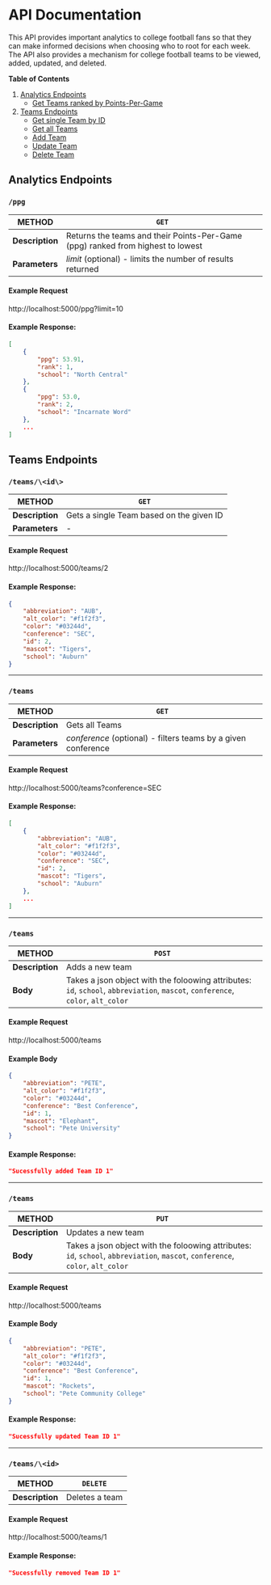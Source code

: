 # API Documentation
This API provides important analytics to college football fans so that they can make informed decisions when choosing who to root for each week. The API also provides a mechanism for college football teams to be viewed, added, updated, and deleted.

**Table of Contents**
1. [Analytics Endpoints](#analytics-endpoints)
    - [Get Teams ranked by Points-Per-Game](#ppg)
2. [Teams Endpoints](#teams-endpoints)
    - [Get single Team by ID](#get-single-team)
    - [Get all Teams](#get-all-teams)
    - [Add Team](#add-team)
    - [Update Team](#update-team)
    - [Delete Team](#delete-team)

<a id="analytics-endpoints"></a>
## Analytics Endpoints
<a id="ppg"></a>
### `/ppg`

|METHOD|`GET`|
|-------|-----|
|**Description**|Returns the teams and their Points-Per-Game (ppg) ranked from highest to lowest|
|**Parameters**|*limit* (optional) - limits the number of results returned|

#### Example Request
http://localhost:5000/ppg?limit=10

#### Example Response:
```json
[
    {
        "ppg": 53.91,
        "rank": 1,
        "school": "North Central"
    },
    {
        "ppg": 53.0,
        "rank": 2,
        "school": "Incarnate Word"
    },
    ...
]
```
<a id="teams-endpoints"></a>
## Teams Endpoints  

<a id="get-single-team"></a>
### `/teams/\<id\>`

|METHOD|`GET`|
|-------|-----|
|**Description**|Gets a single Team based on the given ID|
|**Parameters**|-|

#### Example Request
http://localhost:5000/teams/2

#### Example Response:
```json
{
    "abbreviation": "AUB",
    "alt_color": "#f1f2f3",
    "color": "#03244d",
    "conference": "SEC",
    "id": 2,
    "mascot": "Tigers",
    "school": "Auburn"
}
```

---------------------
<a id="get-all-teams"></a>
### `/teams`

|METHOD|`GET`|
|-------|-----|
|**Description**|Gets all Teams|
|**Parameters**|*conference* (optional) - filters teams by a given conference|

#### Example Request
http://localhost:5000/teams?conference=SEC

#### Example Response:
```json
[
    {
        "abbreviation": "AUB",
        "alt_color": "#f1f2f3",
        "color": "#03244d",
        "conference": "SEC",
        "id": 2,
        "mascot": "Tigers",
        "school": "Auburn"
    },
    ...
]
```

---------------------
<a id="add-team"></a>
### `/teams`

|METHOD|`POST`|
|-------|-----|
|**Description**|Adds a new team|
|**Body**|Takes a json object with the foloowing attributes: `id`, `school`, `abbreviation`, `mascot`, `conference`, `color`, `alt_color`|

#### Example Request
http://localhost:5000/teams

#### Example Body
```json
{
    "abbreviation": "PETE",
    "alt_color": "#f1f2f3",
    "color": "#03244d",
    "conference": "Best Conference",
    "id": 1,
    "mascot": "Elephant",
    "school": "Pete University"
}
```

#### Example Response:
```json
"Sucessfully added Team ID 1"
```

---------------------
<a id="update-team"></a>
### `/teams`

|METHOD|`PUT`|
|-------|-----|
|**Description**|Updates a new team|
|**Body**|Takes a json object with the foloowing attributes: `id`, `school`, `abbreviation`, `mascot`, `conference`, `color`, `alt_color`|

#### Example Request
http://localhost:5000/teams

#### Example Body
```json
{
    "abbreviation": "PETE",
    "alt_color": "#f1f2f3",
    "color": "#03244d",
    "conference": "Best Conference",
    "id": 1,
    "mascot": "Rockets",
    "school": "Pete Community College"
}
```

#### Example Response:
```json
"Sucessfully updated Team ID 1"
```

---------------------
<a id="delete-team"></a>
### `/teams/\<id>`

|METHOD|`DELETE`|
|-------|-----|
|**Description**|Deletes a team|

#### Example Request
http://localhost:5000/teams/1

#### Example Response:
```json
"Sucessfully removed Team ID 1"
```
